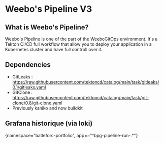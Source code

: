 # Weebo's Pipeline V3

## What is Weebo's Pipeline?

Weebo's Pipeline is one of the part of the WeeboGitOps environment. It's a Tekton CI/CD full workflow that allow you to deploy your application in a Kubernetes cluster and have full controll over it.

## Dependencies

- GitLeaks : https://raw.githubusercontent.com/tektoncd/catalog/main/task/gitleaks/0.1/gitleaks.yaml
- GitClone : https://raw.githubusercontent.com/tektoncd/catalog/main/task/git-clone/0.8/git-clone.yaml
- Previously kaniko and now buildkit

## Grafana historique (via loki)

{namespace="batleforc-portfolio", app=~"^bpg-pipeline-run-.\*"}
